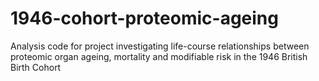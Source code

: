 # 1946-cohort-proteomic-ageing
Analysis code for project investigating life-course relationships between proteomic organ ageing, mortality and modifiable risk in the 1946 British Birth Cohort
